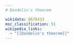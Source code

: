 ```yaml
---
# Dandelin's theorem

wikidata: Q676413
msc_classification: 51
wikipedia_links:
  - "[[Dandelin's theorem]]"
---
```

